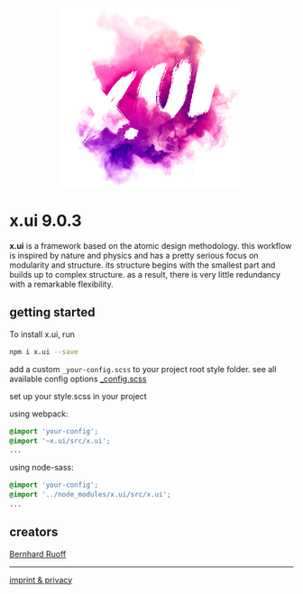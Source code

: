 <p align="center"><img src="readme.png" alt="x.ui"></p>

# x.ui 9.0.3

**x.ui** is a framework based on the atomic design methodology. this workflow is inspired by nature and physics and has a pretty serious focus on modularity and structure. its structure begins with the smallest part and builds up to complex structure. as a result, there is very little redundancy with a remarkable flexibility.

## getting started

To install x.ui, run

```sh
npm i x.ui --save
```

add a custom `_your-config.scss` to your project root style folder.
see all available config options [\_config.scss](https://github.com/entrecode/x.ui/blob/master/src/_config.scss)

set up your style.scss in your project

using webpack:

```scss
@import 'your-config';
@import '~x.ui/src/x.ui';
...
```

using node-sass:

```scss
@import 'your-config';
@import '../node_modules/x.ui/src/x.ui';
...
```

## creators

[Bernhard Ruoff](https://github.com/bernester)

---

[imprint & privacy](https://entrecode.de/datenschutz)
